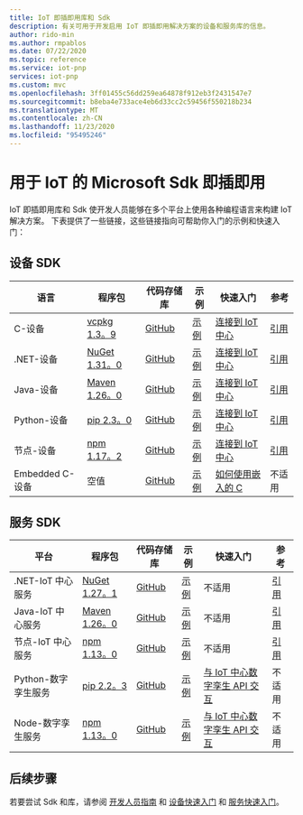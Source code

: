 ```yaml
---
title: IoT 即插即用库和 Sdk
description: 有关可用于开发启用 IoT 即插即用解决方案的设备和服务库的信息。
author: rido-min
ms.author: rmpablos
ms.date: 07/22/2020
ms.topic: reference
ms.service: iot-pnp
services: iot-pnp
ms.custom: mvc
ms.openlocfilehash: 3ff01455c56dd259ea64878f912eb3f2431547e7
ms.sourcegitcommit: b8eba4e733ace4eb6d33cc2c59456f550218b234
ms.translationtype: MT
ms.contentlocale: zh-CN
ms.lasthandoff: 11/23/2020
ms.locfileid: "95495246"
---
```

# <a name="microsoft-sdks-for-iot-plug-and-play"></a>用于 IoT 的 Microsoft Sdk 即插即用

IoT 即插即用库和 Sdk 使开发人员能够在多个平台上使用各种编程语言来构建 IoT 解决方案。 下表提供了一些链接，这些链接指向可帮助你入门的示例和快速入门：

## <a name="device-sdks"></a>设备 SDK

| 语言 | 程序包 | 代码存储库 | 示例 | 快速入门 | 参考 |
|---|---|---|---|---|---|
| C-设备 | [vcpkg 1.3。9](https://github.com/Azure/azure-iot-sdk-c/blob/master/doc/setting_up_vcpkg.md) | [GitHub](https://github.com/Azure/azure-iot-sdk-c) | [示例](https://github.com/Azure/azure-iot-sdk-c/tree/master/iothub_client/samples/pnp) | [连接到 IoT 中心](quickstart-connect-device.md) | [引用](/azure/iot-hub/iot-c-sdk-ref/) |
| .NET-设备 | [NuGet 1.31。0](https://www.nuget.org/packages/Microsoft.Azure.Devices.Client) | [GitHub](https://github.com/Azure/azure-iot-sdk-csharp/tree/master/) | [示例](https://github.com/Azure-Samples/azure-iot-samples-csharp/tree/master/iot-hub/Samples/device/PnpDeviceSamples) | [连接到 IoT 中心](quickstart-connect-device.md) | [引用](/dotnet/api/microsoft.azure.devices.client?preserve-view=true&view=azure-dotnet) |
| Java-设备 | [Maven 1.26。0](https://mvnrepository.com/artifact/com.microsoft.azure.sdk.iot/iot-device-client) | [GitHub](https://github.com/Azure/azure-iot-sdk-java/tree/master/) | [示例](https://github.com/Azure/azure-iot-sdk-java/tree/master/device/iot-device-samples/pnp-device-sample) | [连接到 IoT 中心](quickstart-connect-device.md) | [引用](/java/api/com.microsoft.azure.sdk.iot.device?preserve-view=true&view=azure-java-stable) |
| Python-设备 | [pip 2.3。0](https://pypi.org/project/azure-iot-device/) | [GitHub](https://github.com/Azure/azure-iot-sdk-python/tree/master/) | [示例](https://github.com/Azure/azure-iot-sdk-python/tree/master/azure-iot-device/samples/pnp) | [连接到 IoT 中心](quickstart-connect-device.md) | [引用](/python/api/azure-iot-device/azure.iot.device?preserve-view=true&view=azure-python) |
| 节点-设备 | [npm 1.17。2](https://www.npmjs.com/package/azure-iot-device)  | [GitHub](https://github.com/Azure/azure-iot-sdk-node/tree/master/) | [示例](https://github.com/Azure/azure-iot-sdk-node/tree/master/device/samples/pnp) | [连接到 IoT 中心](quickstart-connect-device.md) | [引用](/javascript/api/azure-iot-device/?preserve-view=true&view=azure-node-latest) |
| Embedded C-设备 | 空值 | [GitHub](https://github.com/Azure/azure-sdk-for-c/)| [示例](howto-use-embedded-c.md#samples) | [如何使用嵌入的 C](howto-use-embedded-c.md) | 不适用

## <a name="service-sdks"></a>服务 SDK

| 平台  | 程序包 | 代码存储库 | 示例 | 快速入门 | 参考 |
|---|---|---|---|---|---|
| .NET-IoT 中心服务 | [NuGet 1.27。1](https://www.nuget.org/packages/Microsoft.Azure.Devices ) | [GitHub](https://github.com/Azure/azure-iot-sdk-csharp) | [示例](https://github.com/Azure-Samples/azure-iot-samples-csharp/tree/master/iot-hub/Samples/service/PnpServiceSamples) | 不适用 | [引用](/dotnet/api/microsoft.azure.devices?preserve-view=true&view=azure-dotnet) |
| Java-IoT 中心服务 | [Maven 1.26。0](https://mvnrepository.com/artifact/com.microsoft.azure.sdk.iot/iot-service-client/1.26.0) | [GitHub](https://github.com/Azure/azure-iot-sdk-java) | [示例](https://github.com/Azure/azure-iot-sdk-java/tree/master/service/iot-service-samples/pnp-service-sample) | 不适用 | [引用](/java/api/com.microsoft.azure.sdk.iot.service?preserve-view=true&view=azure-java-stable) |
| 节点-IoT 中心服务 | [npm 1.13。0](https://www.npmjs.com/package/azure-iothub) | [GitHub](https://github.com/Azure/azure-iot-sdk-node) | [示例](https://github.com/Azure/azure-iot-sdk-node/tree/master/service/samples) | 不适用 | [引用](/javascript/api/azure-iothub/?preserve-view=true&view=azure-node-latest) |
| Python-数字孪生服务 | [pip 2.2。3](https://pypi.org/project/azure-iot-hub) | [GitHub](https://github.com/Azure/azure-iot-sdk-python) | [示例](https://github.com/Azure/azure-iot-sdk-python/tree/master/azure-iot-hub/samples) | [与 IoT 中心数字孪生 API 交互](quickstart-service.md) | 不适用 |
| Node-数字孪生服务 | [npm 1.13。0](https://www.npmjs.com/package/azure-iot-digitaltwins-service) | [GitHub](https://github.com/Azure/azure-iot-sdk-node) | [示例](https://github.com/Azure/azure-iot-sdk-node/tree/master/service/samples/javascript) | [与 IoT 中心数字孪生 API 交互](quickstart-service.md) | 不适用 |

## <a name="next-steps"></a>后续步骤

若要尝试 Sdk 和库，请参阅  [开发人员指南](concepts-developer-guide-device.md) 和 [设备快速入门](quickstart-connect-device.md) 和 [服务快速入门](quickstart-service.md)。